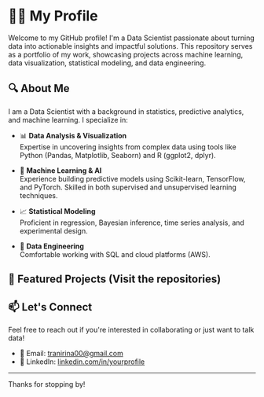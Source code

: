 # 👩‍💻 My Profile

Welcome to my GitHub profile! I'm a Data Scientist passionate about turning data into actionable insights and impactful solutions. This repository serves as a portfolio of my work, showcasing projects across machine learning, data visualization, statistical modeling, and data engineering.

## 🔍 About Me

I am a Data Scientist with a background in statistics, predictive analytics, and machine learning. I specialize in:

- 📊 **Data Analysis & Visualization**  
  Expertise in uncovering insights from complex data using tools like Python (Pandas, Matplotlib, Seaborn) and R (ggplot2, dplyr).

- 🤖 **Machine Learning & AI**  
  Experience building predictive models using Scikit-learn, TensorFlow, and PyTorch. Skilled in both supervised and unsupervised learning techniques.

- 📈 **Statistical Modeling**  
  Proficient in regression, Bayesian inference, time series analysis, and experimental design.

- 🧰 **Data Engineering**  
  Comfortable working with SQL and cloud platforms (AWS).

## 📂 Featured Projects (Visit the repositories)

## 📫 Let's Connect

Feel free to reach out if you're interested in collaborating or just want to talk data!

- 📧 Email: tranirina00@gmail.com  
- 💼 LinkedIn: [linkedin.com/in/yourprofile](https://www.linkedin.com/in/yolande-tra-ph-d-9493259/)  


---

Thanks for stopping by!


